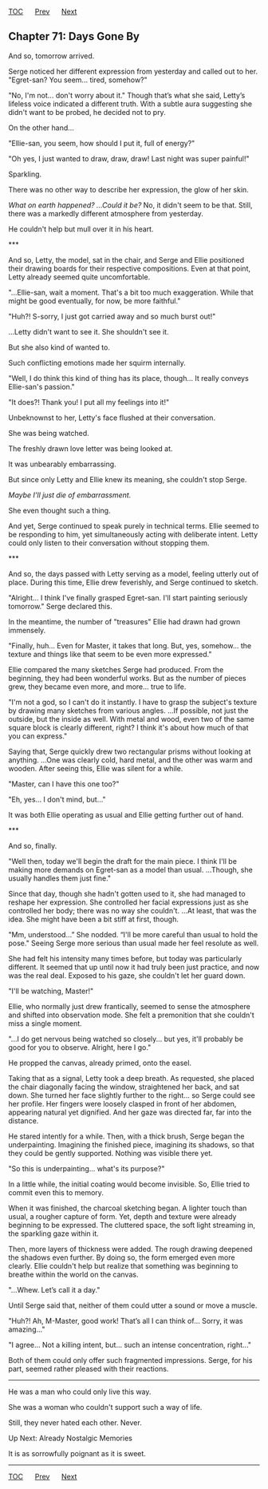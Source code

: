 [TOC](../readme.md)&nbsp;&nbsp;&nbsp;&nbsp;&nbsp;&nbsp;[Prev](index_split_046.md)&nbsp;&nbsp;&nbsp;&nbsp;&nbsp;&nbsp;[Next](index_split_048.md)



## Chapter 71: Days Gone By

And so, tomorrow arrived.

Serge noticed her different expression from yesterday and called out to
her. "Egret-san? You seem... tired, somehow?"

"No, I'm not... don't worry about it." Though that’s what she said,
Letty’s lifeless voice indicated a different truth. With a subtle aura
suggesting she didn't want to be probed, he decided not to pry.

On the other hand…

"Ellie-san, you seem, how should I put it, full of energy?"

"Oh yes, I just wanted to draw, draw, draw! Last night was super
painful!"

Sparkling.

There was no other way to describe her expression, the glow of her skin.

*What on earth happened? ...Could it be?* No, it didn't seem to be that.
Still, there was a markedly different atmosphere from yesterday.

He couldn't help but mull over it in his heart.

\*\*\*

And so, Letty, the model, sat in the chair, and Serge and Ellie
positioned their drawing boards for their respective compositions. Even
at that point, Letty already seemed quite uncomfortable.

"...Ellie-san, wait a moment. That's a bit too much exaggeration. While
that might be good eventually, for now, be more faithful."

"Huh?! S-sorry, I just got carried away and so much burst out!"

...Letty didn't want to see it. She shouldn't see it.

But she also kind of wanted to.

Such conflicting emotions made her squirm internally.

"Well, I do think this kind of thing has its place, though... It really
conveys Ellie-san's passion."

"It does?! Thank you! I put all my feelings into it!"

Unbeknownst to her, Letty's face flushed at their conversation.

She was being watched.

The freshly drawn love letter was being looked at.

It was unbearably embarrassing.

But since only Letty and Ellie knew its meaning, she couldn't stop
Serge.

*Maybe I’ll just die of embarrassment.*

She even thought such a thing.

And yet, Serge continued to speak purely in technical terms. Ellie
seemed to be responding to him, yet simultaneously acting with
deliberate intent. Letty could only listen to their conversation without
stopping them.

\*\*\*

And so, the days passed with Letty serving as a model, feeling utterly
out of place. During this time, Ellie drew feverishly, and Serge
continued to sketch.

"Alright… I think I've finally grasped Egret-san. I'll start painting
seriously tomorrow." Serge declared this.

In the meantime, the number of "treasures" Ellie had drawn had grown
immensely.

"Finally, huh... Even for Master, it takes that long. But, yes,
somehow... the texture and things like that seem to be even more
expressed."

Ellie compared the many sketches Serge had produced. From the beginning,
they had been wonderful works. But as the number of pieces grew, they
became even more, and more... true to life.

"I'm not a god, so I can't do it instantly. I have to grasp the
subject's texture by drawing many sketches from various angles. ...If
possible, not just the outside, but the inside as well. With metal and
wood, even two of the same square block is clearly different, right? I
think it's about how much of that you can express."

Saying that, Serge quickly drew two rectangular prisms without looking
at anything. ...One was clearly cold, hard metal, and the other was warm
and wooden. After seeing this, Ellie was silent for a while.

"Master, can I have this one too?"

"Eh, yes... I don't mind, but..."

It was both Ellie operating as usual and Ellie getting further out of
hand.

\*\*\*

And so, finally.

"Well then, today we'll begin the draft for the main piece. I think I'll
be making more demands on Egret-san as a model than usual. ...Though,
she usually handles them just fine."

Since that day, though she hadn't gotten used to it, she had managed to
reshape her expression. She controlled her facial expressions just as
she controlled her body; there was no way she couldn't. ...At least,
that was the idea. She might have been a bit stiff at first, though.

"Mm, understood…” She nodded. “I'll be more careful than usual to hold
the pose." Seeing Serge more serious than usual made her feel resolute
as well.

She had felt his intensity many times before, but today was particularly
different. It seemed that up until now it had truly been just practice,
and now was the real deal. Exposed to his gaze, she couldn't let her
guard down.

"I'll be watching, Master!"

Ellie, who normally just drew frantically, seemed to sense the
atmosphere and shifted into observation mode. She felt a premonition
that she couldn't miss a single moment.

"...I do get nervous being watched so closely... but yes, it'll probably
be good for you to observe. Alright, here I go."

He propped the canvas, already primed, onto the easel.

Taking that as a signal, Letty took a deep breath. As requested, she
placed the chair diagonally facing the window, straightened her back,
and sat down. She turned her face slightly further to the right... so
Serge could see her profile. Her fingers were loosely clasped in front
of her abdomen, appearing natural yet dignified. And her gaze was
directed far, far into the distance.

He stared intently for a while. Then, with a thick brush, Serge began
the underpainting. Imagining the finished piece, imagining its shadows,
so that they could be gently supported. Nothing was visible there yet.

"So this is underpainting... what's its purpose?"

In a little while, the initial coating would become invisible. So, Ellie
tried to commit even this to memory.

When it was finished, the charcoal sketching began. A lighter touch than
usual, a rougher capture of form. Yet, depth and texture were already
beginning to be expressed. The cluttered space, the soft light streaming
in, the sparkling gaze within it.

Then, more layers of thickness were added. The rough drawing deepened
the shadows even further. By doing so, the form emerged even more
clearly. Ellie couldn't help but realize that something was beginning to
breathe within the world on the canvas.

"...Whew. Let’s call it a day."

Until Serge said that, neither of them could utter a sound or move a
muscle.

"Huh?! Ah, M-Master, good work! That’s all I can think of… Sorry, it was
amazing..."

"I agree... Not a killing intent, but... such an intense concentration,
right..."

Both of them could only offer such fragmented impressions. Serge, for
his part, seemed rather pleased with their reactions.

------------------------------------------------------------------------

He was a man who could only live this way.

She was a woman who couldn't support such a way of life.

Still, they never hated each other. Never.

Up Next: Already Nostalgic Memories

It is as sorrowfully poignant as it is sweet.


---
[TOC](../readme.md)&nbsp;&nbsp;&nbsp;&nbsp;&nbsp;&nbsp;[Prev](index_split_046.md)&nbsp;&nbsp;&nbsp;&nbsp;&nbsp;&nbsp;[Next](index_split_048.md)

